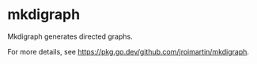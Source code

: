 # mkdigraph

Mkdigraph generates directed graphs.

For more details, see <https://pkg.go.dev/github.com/jroimartin/mkdigraph>.
